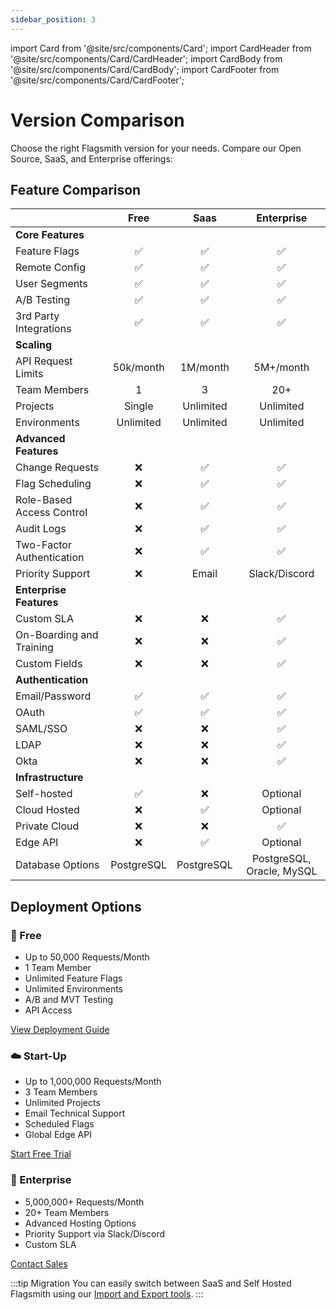 ```yaml
---
sidebar_position: 3
---
```


import Card from '@site/src/components/Card';
import CardHeader from '@site/src/components/Card/CardHeader';
import CardBody from '@site/src/components/Card/CardBody';
import CardFooter from '@site/src/components/Card/CardFooter';

# Version Comparison

Choose the right Flagsmith version for your needs. Compare our Open Source, SaaS, and Enterprise offerings:

## Feature Comparison

|  | Free | Saas | Enterprise |
|---------|:-------------:|:------:|:------------:|
| **Core Features** |
| Feature Flags | ✅ | ✅ | ✅ |
| Remote Config | ✅ | ✅ | ✅ |
| User Segments | ✅ | ✅ | ✅ |
| A/B Testing | ✅ | ✅ | ✅ |
| 3rd Party Integrations | ✅ | ✅ | ✅ |
| **Scaling** |
| API Request Limits | 50k/month | 1M/month | 5M+/month |
| Team Members | 1 | 3 | 20+ |
| Projects | Single | Unlimited | Unlimited |
| Environments | Unlimited | Unlimited | Unlimited |
| **Advanced Features** |
| Change Requests | ❌ | ✅ | ✅ |
| Flag Scheduling | ❌ | ✅ | ✅ |
| Role-Based Access Control | ❌ | ✅ | ✅ |
| Audit Logs | ❌ | ✅ | ✅ |
| Two-Factor Authentication | ❌ | ✅ | ✅ |
| Priority Support | ❌ | Email | Slack/Discord |
| **Enterprise Features** |
| Custom SLA | ❌ | ❌ | ✅ |
| On-Boarding and Training | ❌ | ❌ | ✅ |
| Custom Fields | ❌ | ❌ | ✅ |
| **Authentication** |
| Email/Password | ✅ | ✅ | ✅ |
| OAuth | ✅ | ✅ | ✅ |
| SAML/SSO | ❌ | ❌ | ✅ |
| LDAP | ❌ | ❌ | ✅ |
| Okta | ❌ | ❌ | ✅ |
| **Infrastructure** |
| Self-hosted | ✅ | ❌ | Optional |
| Cloud Hosted | ❌ | ✅ | Optional |
| Private Cloud | ❌ | ❌ | ✅ |
| Edge API | ❌ | ✅ | Optional |
| Database Options | PostgreSQL | PostgreSQL | PostgreSQL, Oracle, MySQL |

## Deployment Options

<div className="row">
  <div className="col col--4">
    <Card>
      <CardHeader>
        <h3>🚀 Free </h3>
      </CardHeader>
      <CardBody>
        <ul>
          <li>Up to 50,000 Requests/Month</li>
          <li>1 Team Member</li>
          <li>Unlimited Feature Flags</li>
          <li>Unlimited Environments</li>
          <li>A/B and MVT Testing</li>
          <li>API Access</li>
        </ul>
      </CardBody>
      <CardFooter>
        <a href="/deployment" className="button button--primary button--sm">
          View Deployment Guide
        </a>
      </CardFooter>
    </Card>
  </div>
  
  <div className="col col--4">
    <Card>  
      <CardHeader>
        <h3>☁️ Start-Up</h3>
      </CardHeader>
      <CardBody>
        <ul>
          <li>Up to 1,000,000 Requests/Month</li>
          <li>3 Team Members</li>
          <li>Unlimited Projects</li>
          <li>Email Technical Support</li>
          <li>Scheduled Flags</li>
          <li>Global Edge API</li>
        </ul>
      </CardBody>
      <CardFooter>
        <a href="https://app.flagsmith.com/signup" className="button button--primary button--sm">
          Start Free Trial
        </a>
      </CardFooter>
    </Card>
  </div>

  <div className="col col--4">
    <Card>
      <CardHeader>
        <h3>🏢 Enterprise</h3>
      </CardHeader>
      <CardBody>
        <ul>
          <li>5,000,000+ Requests/Month</li>
          <li>20+ Team Members</li>
          <li>Advanced Hosting Options</li>
          <li>Priority Support via Slack/Discord</li>
          <li>Custom SLA</li>
        </ul>
      </CardBody>
      <CardFooter>
        <a href="https://flagsmith.com/contact-us" className="button button--primary button--sm">
          Contact Sales
        </a>
      </CardFooter>
    </Card>
  </div>
</div>

:::tip Migration
You can easily switch between SaaS and Self Hosted Flagsmith using our [Import and Export tools](system-administration/importing-and-exporting/organisations).
:::
